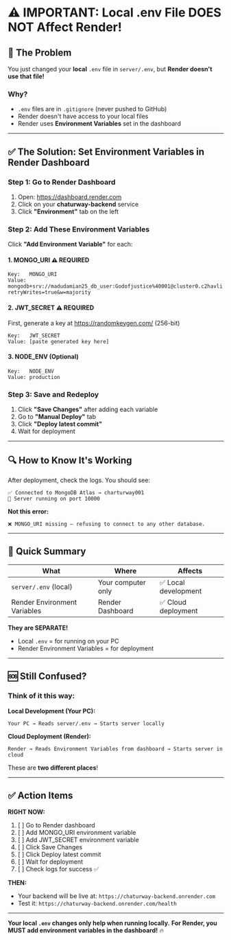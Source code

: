 # ⚠️ IMPORTANT: Local .env File DOES NOT Affect Render!

## 🔴 The Problem

You just changed your **local** `.env` file in `server/.env`, but **Render doesn't use that file!**

### Why?
- `.env` files are in `.gitignore` (never pushed to GitHub)
- Render doesn't have access to your local files
- Render uses **Environment Variables** set in the dashboard

---

## ✅ The Solution: Set Environment Variables in Render Dashboard

### Step 1: Go to Render Dashboard
1. Open: https://dashboard.render.com
2. Click on your **chaturway-backend** service
3. Click **"Environment"** tab on the left

### Step 2: Add These Environment Variables

Click **"Add Environment Variable"** for each:

#### 1. MONGO_URI ⚠️ REQUIRED
```
Key:   MONGO_URI
Value: mongodb+srv://madudamian25_db_user:Godofjustice%40001@cluster0.c2havli.mongodb.net/charturway001?retryWrites=true&w=majority
```

#### 2. JWT_SECRET ⚠️ REQUIRED
First, generate a key at https://randomkeygen.com/ (256-bit)

```
Key:   JWT_SECRET
Value: [paste generated key here]
```

#### 3. NODE_ENV (Optional)
```
Key:   NODE_ENV
Value: production
```

### Step 3: Save and Redeploy
1. Click **"Save Changes"** after adding each variable
2. Go to **"Manual Deploy"** tab
3. Click **"Deploy latest commit"**
4. Wait for deployment

---

## 🔍 How to Know It's Working

After deployment, check the logs. You should see:
```
✅ Connected to MongoDB Atlas → charturway001
🚀 Server running on port 10000
```

**Not this error:**
```
❌ MONGO_URI missing — refusing to connect to any other database.
```

---

## 📝 Quick Summary

| What | Where | Affects |
|------|-------|---------|
| `server/.env` (local) | Your computer only | ✅ Local development |
| Render Environment Variables | Render Dashboard | ✅ Cloud deployment |

**They are SEPARATE!**
- Local `.env` = for running on your PC
- Render Environment Variables = for deployment

---

## 🆘 Still Confused?

### Think of it this way:

**Local Development (Your PC):**
```
Your PC → Reads server/.env → Starts server locally
```

**Cloud Deployment (Render):**
```
Render → Reads Environment Variables from dashboard → Starts server in cloud
```

These are **two different places**!

---

## ✅ Action Items

**RIGHT NOW:**
1. [ ] Go to Render dashboard
2. [ ] Add MONGO_URI environment variable  
3. [ ] Add JWT_SECRET environment variable
4. [ ] Click Save Changes
5. [ ] Click Deploy latest commit
6. [ ] Wait for deployment
7. [ ] Check logs for success ✅

**THEN:**
- Your backend will be live at: `https://chaturway-backend.onrender.com`
- Test it: `https://chaturway-backend.onrender.com/health`

---

**Your local `.env` changes only help when running locally.**
**For Render, you MUST add environment variables in the dashboard!** 🔥

